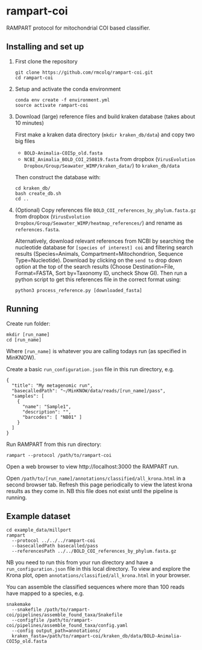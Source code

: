 # rampart-coi
RAMPART protocol for mitochondrial COI based classifier. 

## Installing and set up
1. First clone the repository
   ```
   git clone https://github.com/rmcolq/rampart-coi.git
   cd rampart-coi
   ```
2. Setup and activate the conda environment
   ```
   conda env create -f environment.yml
   source activate rampart-coi
   ```
3. Download (large) reference files and build kraken database (takes about 10 minutes)
   
   First make a kraken data directory (`mkdir kraken_db/data`) and copy two big files   
     - `BOLD-Animalia-COI5p_old.fasta`  
     - `NCBI_Animalia_BOLD_COI_250819.fasta`
   from dropbox (`VirusEvolution Dropbox/Group/Seawater_WIMP/kraken_data/`) to `kraken_db/data`
   
   Then construct the database with:   
   ```           
   cd kraken_db/
   bash create_db.sh 
   cd ..
   ```
4. (Optional) Copy references file `BOLD_COI_references_by_phylum.fasta.gz` from dropbox (`VirusEvolution Dropbox/Group/Seawater_WIMP/heatmap_references/`) and rename as `references.fasta`. 

   Alternatively, download relevant references from NCBI by searching the nucleotide database for `[species of interest] coi` and filtering search results (Species=Animals, Compartment=Mitochondrion, Sequence Type=Nucleotide). Download by clicking on the `send to` drop down option at the top of the search results (Choose Destination=File, Format=FASTA, Sort by=Taxonomy ID, uncheck Show GI). Then run a python script to get this references file in the correct format using:
   ```
   python3 process_reference.py [downloaded_fasta]
   ```

## Running 

Create run folder:
```
mkdir [run_name]
cd [run_name]
```
Where `[run_name]` is whatever you are calling todays run (as specified in MinKNOW).

Create a basic `run_configuration.json` file in this run directory, e.g.
```
{
  "title": "My metagenomic run",
  "basecalledPath": "~/MinKNOW/data/reads/[run_name]/pass",
  "samples": [
    {
      "name": "Sample1",
      "description": "",
      "barcodes": [ "NB01" ]
    }
  ]
}
```

Run RAMPART from this run directory:
```
rampart --protocol /path/to/rampart-coi
```

Open a web browser to view http://localhost:3000 the RAMPART run.

Open `/path/to/[run_name]/annotations/classified/all_krona.html` in a second browser tab. Refresh this page periodically to view the latest krona results as they come in. NB this file does not exist until the pipeline is running.

## Example dataset

```
cd example_data/millport
rampart
  --protocol ../../../rampart-coi
  --basecalledPath basecalled/pass 
  --referencesPath ../../BOLD_COI_references_by_phylum.fasta.gz 
```
NB you need to run this from your run directory and have a `run_configuration.json` file in this local directory.
To view and explore the Krona plot, open `annotations/classified/all_krona.html` in your browser.

You can assemble the classified sequences where more than 100 reads have mapped to a species, e.g.
```
snakemake 
  --snakefile /path/to/rampart-coi/pipelines/assemble_found_taxa/Snakefile 
  --configfile /path/to/rampart-coi/pipelines/assemble_found_taxa/config.yaml 
  --config output_path=annotations/ 
  kraken_fasta=/path/to/rampart-coi/kraken_db/data/BOLD-Animalia-COI5p_old.fasta 
```
